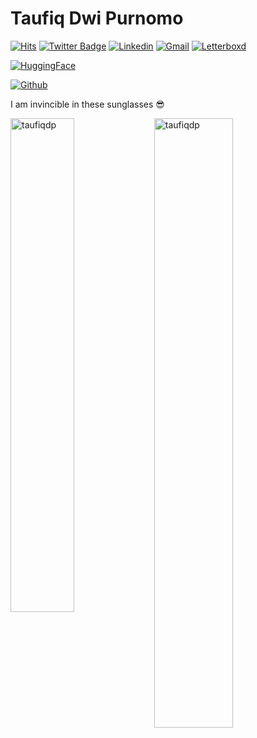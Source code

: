 # Taufiq Dwi Purnomo

[![Hits](https://hits.seeyoufarm.com/api/count/incr/badge.svg?url=https%3A%2F%2Fgithub.com%2Ftaufiqdp%2Ftaufiqdp&count_bg=%2379C83D&title_bg=%23555555&icon=&icon_color=%23E7E7E7&title=Profile+Views&edge_flat=false)](#)
[![Twitter Badge](https://img.shields.io/badge/-Twitter-1da1f2?labelColor=1da1f2&logo=twitter&logoColor=white&link=https://twitter.com/taufiqdp)](https://twitter.com/taufiqdp)
[![Linkedin](https://img.shields.io/badge/-LinkedIn-blue?style=flat&logo=Linkedin&logoColor=white)](https://www.linkedin.com/in/taufiq-dwi-purnomo/)
[![Gmail](https://img.shields.io/badge/-Gmail-c14438?style=flat&logo=Gmail&logoColor=white)](mailto:topexdw@gmail.com)
[![Letterboxd](https://img.shields.io/badge/-Letterboxd-14181C?style=flat&logo=Letterboxd)](https://letterboxd.com/taufiqdp/)

[![HuggingFace](https://huggingface.co/datasets/huggingface/badges/resolve/main/follow-me-on-HF-md.svg)](https://huggingface.co/taufiqdp)

[![Github](https://img.shields.io/github/followers/taufiqdp?label=Follow&style=social)](https://github.com/taufiqdp)

I am invincible in these sunglasses 😎

<div>
  <img width="45%" align="left" src="https://github-readme-stats.vercel.app/api/top-langs?username=taufiqdp&show_icons=true&locale=en&layout=compact" alt="taufiqdp" />
  <img width="50%"  src="https://github-readme-streak-stats.herokuapp.com/?user=taufiqdp&" alt="taufiqdp" />
</div>

